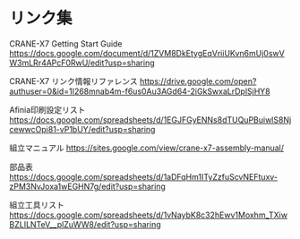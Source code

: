# リンク集

CRANE-X7 Getting Start Guide
https://docs.google.com/document/d/1ZVM8DkEtygEqVriiUKvn6mUj0swVW3mLRr4APcF0RwU/edit?usp=sharing 

CRANE-X7 リンク情報リファレンス
https://drive.google.com/open?authuser=0&id=1I268mnab4m-f6us0Au3AGd64-2iGkSwxaLrDplSjHY8

Afinia印刷設定リスト
https://docs.google.com/spreadsheets/d/1EGJFGyENNs8dTUQuPBuiwlS8NjcewwcOpi81-vP1bUY/edit?usp=sharing

組立マニュアル
https://sites.google.com/view/crane-x7-assembly-manual/

部品表
https://docs.google.com/spreadsheets/d/1aDFqHm1ITyZzfuScvNEFtuxv-zPM3NvJoxa1wEGHN7g/edit?usp=sharing

組立工具リスト
https://docs.google.com/spreadsheets/d/1vNaybK8c32hEwv1Moxhm_TXiwBZLILNTeV__plZuWW8/edit?usp=sharing
